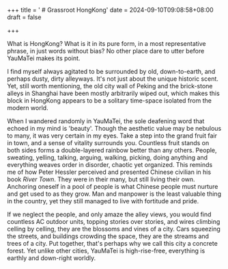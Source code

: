 +++
title = ' # Grassroot HongKong'
date = 2024-09-10T09:08:58+08:00
draft = false

+++



What is HongKong? What is it in its pure form, in a most representative phrase, in just words without bias? No other place dare to utter before YauMaTei makes its point.

I find myself always agitated to be surrounded by old, down-to-earth, and perhaps dusty, dirty alleyways. It's not just about the unique historic scent. Yet, still worth mentioning, the old city wall of Peking and the brick-stone alleys in Shanghai have been mostly arbitrarily wiped out, which makes this block in HongKong appears to be a solitary time-space isolated from the modern world.

When I wandered randomly in YauMaTei, the sole deafening word that echoed in my mind is 'beauty'. Though the aesthetic value may be nebulous to many,  it was very certain in my eyes. Take a step into the grand fruit fair in town, and a sense of vitality surrounds you. Countless fruit stands on both sides forms a double-layered rainbow better than any others. People, sweating, yelling, talking, arguing, walking, picking, doing anything and everything weaves order in disorder, chaotic yet organized. This reminds me of how Peter Hessler perceived and presented Chinese civilian in his book *River Town*. They were in their many, but still living their own. Anchoring oneself in a pool of people is what Chinese people must nurture and get used to as they grow. Man and manpower is the least valuable thing in the country, yet they still managed to live with fortitude and pride.

If we neglect the people, and only amaze the alley views, you would find countless AC outdoor units, topping stories over stories, and wires climbing celling by celling, they are the blossoms and vines of a city. Cars squeezing the streets, and buildings crowding the space, they are the streams and trees of a city. Put together, that's perhaps why we call this city a concrete forest. Yet unlike other cities, YauMaTei is high-rise-free, everything is earthly and down-right worldly.
